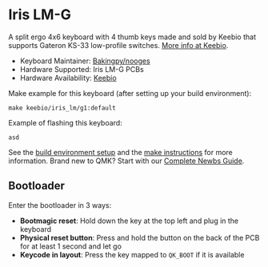 # Iris LM-G

A split ergo 4x6 keyboard with 4 thumb keys made and sold by Keebio that supports Gateron KS-33 low-profile switches. [More info at Keebio](https://keeb.io).

* Keyboard Maintainer: [Bakingpy/nooges](https://github.com/nooges)
* Hardware Supported: Iris LM-G PCBs
* Hardware Availability: [Keebio](https://keeb.io)

Make example for this keyboard (after setting up your build environment):

    make keebio/iris_lm/g1:default

Example of flashing this keyboard:

    asd

See the [build environment setup](https://docs.qmk.fm/#/getting_started_build_tools) and the [make instructions](https://docs.qmk.fm/#/getting_started_make_guide) for more information. Brand new to QMK? Start with our [Complete Newbs Guide](https://docs.qmk.fm/#/newbs).

## Bootloader

Enter the bootloader in 3 ways:

* **Bootmagic reset**: Hold down the key at the top left and plug in the keyboard
* **Physical reset button**: Press and hold the button on the back of the PCB for at least 1 second and let go
* **Keycode in layout**: Press the key mapped to `QK_BOOT` if it is available
